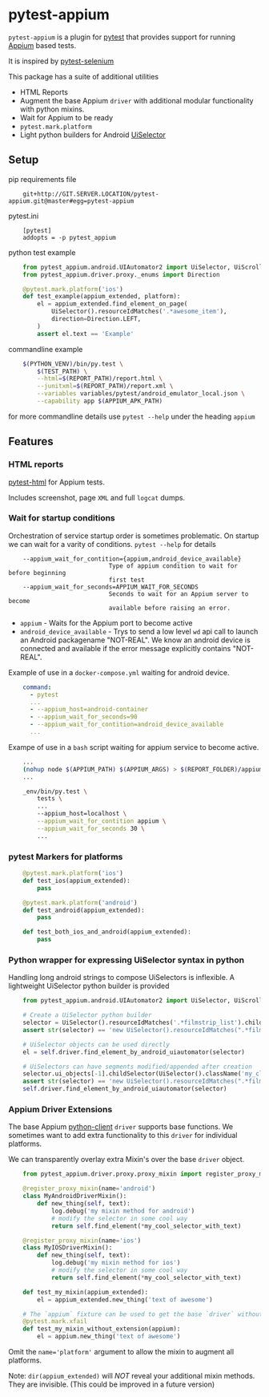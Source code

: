 pytest-appium
=============

`pytest-appium` is a plugin for [pytest](https://docs.pytest.org/en/latest/) that provides support for running [Appium](http://appium.io/) based tests.

It is inspired by [pytest-selenium](https://github.com/pytest-dev/pytest-selenium)

This package has a suite of additional utilities

* HTML Reports
* Augment the base Appium `driver` with additional modular functionality with python mixins.
* Wait for Appium to be ready
* `pytest.mark.platform`
* Light python builders for Android [UiSelector](https://developer.android.com/reference/android/support/test/uiautomator/UiSelector.html)


Setup
-----

pip requirements file
```
    git+http://GIT.SERVER.LOCATION/pytest-appium.git@master#egg=pytest-appium
```

pytest.ini
```
    [pytest]
    addopts = -p pytest_appium
```

python test example
```python
    from pytest_appium.android.UIAutomator2 import UiSelector, UiScrollable
    from pytest_appium.driver.proxy._enums import Direction

    @pytest.mark.platform('ios')
    def test_example(appium_extended, platform):
        el = appium_extended.find_element_on_page(
            UiSelector().resourceIdMatches('.*awesome_item'),
            direction=Direction.LEFT,
        )
        assert el.text == 'Example'
```

commandline example
```bash
    $(PYTHON_VENV)/bin/py.test \
        $(TEST_PATH) \
        --html=$(REPORT_PATH)/report.html \
        --junitxml=$(REPORT_PATH)/report.xml \
        --variables variables/pytest/android_emulator_local.json \
        --capability app $(APPIUM_APK_PATH)
```
for more commandline details use `pytest --help` under the heading `appium`


Features
--------

### HTML reports

[pytest-html](https://pypi.python.org/pypi/pytest-html/) for Appium tests.

Includes screenshot, page `XML` and full `logcat` dumps.


### Wait for startup conditions

Orchestration of service startup order is sometimes problematic.
On startup we can wait for a varity of conditions.
`pytest --help` for details

```
    --appium_wait_for_contition={appium,android_device_available}
                            Type of appium condition to wait for before beginning
                            first test
    --appium_wait_for_seconds=APPIUM_WAIT_FOR_SECONDS
                            Seconds to wait for an Appium server to become
                            available before raising an error.
```

* `appium` - Waits for the Appium port to become active
* `android_device_available` - Trys to send a low level `wd` api call to launch an Android packagename "NOT-REAL". We know an android device is connected and available if the error message explicitly contains "NOT-REAL".

Example of use in a `docker-compose.yml` waiting for android device.
```yaml
    command:
      - pytest
      ...
      - --appium_host=android-container
      - --appium_wait_for_seconds=90
      - --appium_wait_for_contition=android_device_available
      ...
```

Exampe of use in a `bash` script waiting for appium service to become active.
```bash
    ...
    (nohup node $(APPIUM_PATH) $(APPIUM_ARGS) > $(REPORT_FOLDER)/appium.log &)
    ...

    _env/bin/py.test \
        tests \
        ...
        --appium_host=localhost \
        --appium_wait_for_contition appium \
        --appium_wait_for_seconds 30 \
        ...

```

### pytest Markers for platforms

```python
    @pytest.mark.platform('ios')
    def test_ios(appium_extended):
        pass

    @pytest.mark.platform('android')
    def test_android(appium_extended):
        pass

    def test_both_ios_and_android(appium_extended):
        pass
```

### Python wrapper for expressing UiSelector syntax in python

Handling long android strings to compose UiSelectors is inflexible. A lightweight UiSelector python builder is provided

```python
    from pytest_appium.android.UIAutomator2 import UiSelector, UiScrollable

    # Create a UiSelector python builder
    selector = UiSelector().resourceIdMatches('.*filmstrip_list').childSelector(UiSelector().index(1))
    assert str(selector) == 'new UiSelector().resourceIdMatches(".*filmstrip_list").childSelector(new UiSelector().index(1))'

    # UiSelector objects can be used directly
    el = self.driver.find_element_by_android_uiautomator(selector)

    # UiSelectors can have segments modified/appended after creation
    selector.ui_objects[-1].childSelector(UiSelector().className('my_class'))
    assert str(selector) == 'new UiSelector().resourceIdMatches(".*filmstrip_list").childSelector(new UiSelector().index(1).childSelector(new UiSelector().className("my_class")))'
    self.driver.find_element_by_android_uiautomator(selector)
```

### Appium Driver Extensions

The base Appium [python-client](https://github.com/appium/python-client) `driver` supports base functions.
We sometimes want to add extra functionality to this `driver` for individual platforms.

We can transparently overlay extra Mixin's over the base `driver` object.

```python
    from pytest_appium.driver.proxy.proxy_mixin import register_proxy_mixin

    @register_proxy_mixin(name='android')
    class MyAndroidDriverMixin():
        def new_thing(self, text):
            log.debug('my mixin method for android')
            # modify the selector in some cool way
            return self.find_element(*my_cool_selector_with_text)

    @register_proxy_mixin(name='ios')
    class MyIOSDriverMixin():
        def new_thing(self, text):
            log.debug('my mixin method for ios')
            # modify the selector in some cool way
            return self.find_element(*my_cool_selector_with_text)

    def test_my_mixin(appium_extended):
        el = appium_extended.new_thing('text of awesome')

    # The `appium` fixture can be used to get the base `driver` without mixin augmentation.
    @pytest.mark.xfail
    def test_my_mixin_without_extension(appium):
        el = appium.new_thing('text of awesome')

```

Omit the `name='platform'` argument to allow the mixin to augment all platforms.

Note: `dir(appium_extended)` will *NOT* reveal your additional mixin methods. They are invisible. (This could be improved in a future version)
